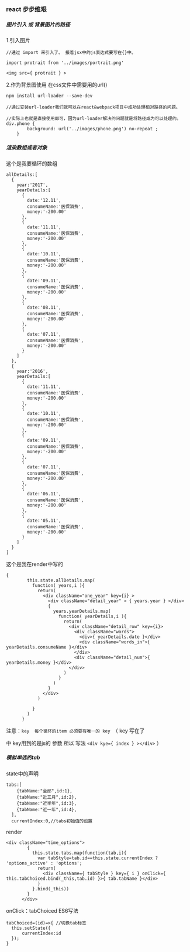 ### react  步步维艰 
##### 图片引入 或 背景图片的路径
1.引入图片 

	//通过 import 来引入了。 接着jsx中的js表达式要写在{}中。 
	
	import protrait from '../images/portrait.png'
	
	<img src={ protrait } >
	
2.作为背景图使用 在css文件中需要用的url()
	
	npm install url-loader --save-dev
	
	//通过安装url-loader我们就可以在react&webpack项目中成功处理相对路径的问题。 
	
	//实际上也就是直接使用即可，因为url-loader解决的问题就是将路径成为可以处理的。	
	div.phone {
            background: url('../images/phone.png') no-repeat ;
        }

##### 渲染数组或者对象
这个是我要循环的数组

	allDetails:[
      {
        year:'2017',
        yearDetails:[
          {
            date:'12.11',
            consumeName:'医保消费',
            money:'-200.00'
          },
          {
            date:'11.11',
            consumeName:'医保消费',
            money:'-200.00'
          },
          {
            date:'10.11',
            consumeName:'医保消费',
            money:'-200.00'
          },
          {
            date:'09.11',
            consumeName:'医保消费',
            money:'-200.00'
          },
          {
            date:'08.11',
            consumeName:'医保消费',
            money:'-200.00'
          },
          {
            date:'07.11',
            consumeName:'医保消费',
            money:'-200.00'
          }
        ]
      },
      {
        year:'2016',
        yearDetails:[
          {
            date:'11.11',
            consumeName:'医保消费',
            money:'-200.00'
          },
          {
            date:'10.11',
            consumeName:'医保消费',
            money:'-200.00'
          },
          {
            date:'09.11',
            consumeName:'医保消费',
            money:'-200.00'
          },
          {
            date:'07.11',
            consumeName:'医保消费',
            money:'-200.00'
          },
          {
            date:'06.11',
            consumeName:'医保消费',
            money:'-200.00'
          },
          {
            date:'05.11',
            consumeName:'医保消费',
            money:'-200.00'
          }
        ]
      }
    ]
    
    
这个是我在render中写的

	
	{
            this.state.allDetails.map(
              function( years,i ){
                return(
                  <div className="one_year" key={i} >
                    <div className="detail_year" > { years.year } </div>
                    {
                      years.yearDetails.map(
                        function( yearDetails,i ){
                          return(
                            <div className="detail_row" key={i}>
                              <div className="words">
                                <div>{ yearDetails.date }</div>
                                <div className="words_in">{ yearDetails.consumeName }</div>
                              </div>
                              <div className="detail_num">{ yearDetails.money }</div>
                            </div>
                          )
                        }
                      )
                    }
                  </div>
                )

              }
            )
          }
          
      
 注意：`key  每个循环的item 必须要有唯一的 key `（ key 写在了<div></div>中 key用到的是js的 参数 所以 写法 `<div kye={ index } ></div>` ）	
 
 
 
 
##### 模拟单选的tab

state中的声明
	
	tabs:[
        {tabName:"全部",id:1},
        {tabName:"近三月",id:2},
        {tabName:"近半年",id:3},
        {tabName:"近一年",id:4},
      ],
      currentIndex:0,//tabs初始值的设置
      
 
render

	<div className="time_options">
            {
              this.state.tabs.map(function(tab,i){
                var tabStyle=tab.id==this.state.currentIndex ? 'options_active' : 'options';
                return(
                  <div className={ tabStyle } key={ i } onClick={ this.tabChoiced.bind(_this,tab.id) }>{ tab.tabName }</div>
                )
              }.bind(_this))
            }
          </div>
          
          
onClick：tabChoiced ES6写法

	tabChoiced=(id)=>{ //切换tab标签
      this.setState({
          currentIndex:id
      });
    }

	
	
	
	
	
	
	
	
	
	
	
	
	
	
	
	
	
